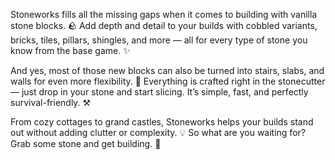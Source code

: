 Stoneworks fills all the missing gaps when it comes to building with vanilla stone blocks. 🪨 Add depth and detail to your builds with cobbled variants, bricks, tiles, pillars, shingles, and more — all for every type of stone you know from the base game. ✨

And yes, most of those new blocks can also be turned into stairs, slabs, and walls for even more flexibility. 🧱 Everything is crafted right in the stonecutter — just drop in your stone and start slicing. It’s simple, fast, and perfectly survival-friendly. ⚒️

From cozy cottages to grand castles, Stoneworks helps your builds stand out without adding clutter or complexity. 💡 So what are you waiting for? Grab some stone and get building. 🏰